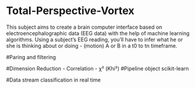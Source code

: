 # Total-Perspective-Vortex
This subject aims to create a brain computer interface based on electroencephalographic data (EEG data) with the help of machine learning algorithms. Using a subject’s EEG reading, you’ll have to infer what he or she is thinking about or doing - (motion) A or B in a t0 to tn timeframe.

  #Paring and filtering
  
  #Dimension Reduction
    - Correlation
    -  χ² (Khi²)
  #Pipeline object scikit-learn

  #Data stream classification in real time
